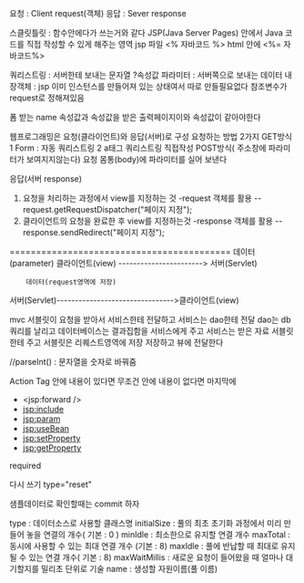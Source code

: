 요청 : Client request(객체)
응답 : Sever response

스클릿틀릿 : 함수안에다가 쓰는거와 같다
JSP(Java Server Pages) 안에서 Java 코드를 직접 작성할 수 있게 해주는 영역
jsp 파일 <% 자바코드 %>
html 안에 <%= 자바코드%>

쿼리스트링 : 서버한테 보내는 문자열
?속성값 
파라미터 : 서버쪽으로 보내는 데이터
내장객체 : jsp 이미 인스턴스를 만들어져 있는 상태여서 따로 만들필요없다 참조변수가 request로 정해져있음


폼 받는 name 속성값과 속성값을 받은 출력페이지이와 속성값이 같아야한다


웹프로그래밍은 요청(클라이언트)와 응답(서버)로 구성
요청하는 방법 2가지
GET방식
1 Form : 자동 쿼리스트링
2 a태그 쿼리스트링 직접작성
POST방식( 주소창에 파라미터가 보여지지않는다)
요청 몸통(body)에 파라미터를 실어 보낸다

응답(서버 response)
1. 요청을 처리하는 과정에서 view를 지정하는 것
-request 객체를 활용
--request.getRequestDispatcher("페이지 지정");
2. 클라이언트의 요청을 완료한 후 view를 지정하는것
-response 객체를 활용
-- response.sendRedirect("페이지 지정");

==========================================
		데이터(parameter)
클라이언트(view) -----------------------> 서버(Servlet)


		데이터(request영역에 저장)
서버(Servlet)-------------------------------->클라이언트(view)


mvc
서블릿이 요청을 받아서
서비스한테 전달하고
서비스는 dao한테 전달
dao는 db쿼리를 날리고
데이터베이스는  결과집함을 서비스에게 주고
서비스는 받은 자료 서블릿한테 주고
서블릿은 리퀘스트영역에 저장
저장하고 뷰에 전달한다

//parseInt() : 문자열을 숫자로 바꿔줌

Action Tag
안에 내용이 있다면 무조건 </ex>
안에 내용이 없다면 마지막에 <ex/>
- <jsp:forward /> 
- <jsp:include>
- <jsp:param>
- <jsp:useBean>
- <jsp:setProperty>
- <jsp:getProperty>

required

다시 쓰기 type="reset"

샘플데이터로 확인할때는 commit 하자

type : 데이터소스로 사용할 클래스명
initialSize : 풀의 최초 초기화 과정에서 미리 만들어 놓을 연결의 개수( 기본 : 0 )
minIdle : 최소한으로 유지할 연결 개수
maxTotal : 동시에 사용할 수 있는 최대 연결 개수 (기본 : 8)
maxIdle : 풀에 반납할 때 최대로 유지될 수 있는 연결 개수( 기본 : 8)
maxWaitMillis : 새로운 요청이 들어왔을 때 얼마나 대기할지를 밀리초 단위로 기술
name : 생성할 자원이름(풀 이름)


